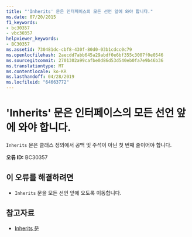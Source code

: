 ```yaml
---
title: "'Inherits' 문은 인터페이스의 모든 선언 앞에 와야 합니다."
ms.date: 07/20/2015
f1_keywords:
- bc30357
- vbc30357
helpviewer_keywords:
- BC30357
ms.assetid: 730481dc-cbf8-430f-80d0-03b1cdcc0c79
ms.openlocfilehash: 2aecdd7abb645a29abdf0e6bf355c3007f0e0546
ms.sourcegitcommit: 2701302a99cafbe0d86d53d540eb0fa7e9b46b36
ms.translationtype: MT
ms.contentlocale: ko-KR
ms.lasthandoff: 04/28/2019
ms.locfileid: "64663772"
---
```

# <a name="inherits-statements-must-precede-all-declarations-in-an-interface"></a>'Inherits' 문은 인터페이스의 모든 선언 앞에 와야 합니다.
`Inherits` 문은 클래스 정의에서 공백 및 주석이 아닌 첫 번째 줄이어야 합니다.  
  
 **오류 ID:** BC30357  
  
## <a name="to-correct-this-error"></a>이 오류를 해결하려면  
  
- `Inherits` 문을 모든 선언 앞에 오도록 이동합니다.  
  
## <a name="see-also"></a>참고자료

- [Inherits 문](../../visual-basic/language-reference/statements/inherits-statement.md)

